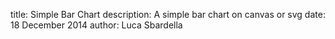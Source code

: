 title: Simple Bar Chart
description: A simple bar chart on canvas or svg
date: 18 December 2014
author: Luca Sbardella

<div style='max-width: 500px' class="center-block" giotto="$html_url/giotto.json"></div>

